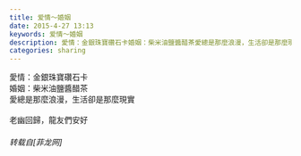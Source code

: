 ```yaml
---
title: 爱情～婚姻
date: 2015-4-27 13:13
keywords: 爱情～婚姻
description: 愛情：金銀珠寶礸石卡婚姻：柴米油鹽醬醋茶愛總是那麼浪漫，生活卻是那麼現實老幽回歸，龍友們安好
categories: sharing
---
```

<td class="t_f" id="postmessage_156009">

愛情：金銀珠寶礸石卡<br/>
婚姻：柴米油鹽醬醋茶<br/>
愛總是那麼浪漫，生活卻是那麼現實<br/>
<br/>
老幽回歸，龍友們安好</td>
###### 转载自[菲龙网]